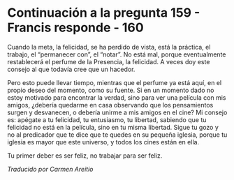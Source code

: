 # Continuación a la pregunta 159 - Francis responde - 160

Cuando la meta, la felicidad, se ha perdido de vista, está la práctica, el trabajo, el “permanecer con”, el “notar”. No está mal, porque eventualmente restablecerá el perfume de la Presencia, la felicidad. A veces doy este consejo al que todavía cree que un hacedor.

Pero esto puede llevar tiempo, mientras que el perfume ya está aquí, en el propio deseo del momento, como su fuente. Si en un momento dado no estoy motivado para encontrar la verdad, sino para ver una película con mis amigos, ¿debería quedarme en casa observando que los pensamientos surgen y desvanecen, o debería unirme a mis amigos en el cine? Mi consejo es: apégate a tu felicidad, tu entusiasmo, tu libertad, sabiendo que tu felicidad no está en la película, sino en tu misma libertad. Sigue tu gozo y no al predicador que te dice que te quedes en su pequeña iglesia, porque tu iglesia es mayor que este universo, y todos los cines están en ella.

Tu primer deber es ser feliz, no trabajar para ser feliz.

_Traducido por Carmen Areitio_

